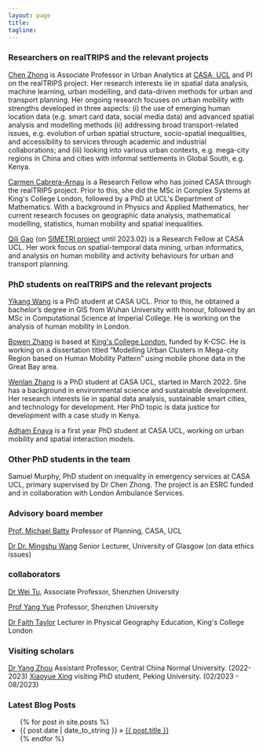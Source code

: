 ```yaml
---
layout: page
title: 
tagline:
---
```




### Researchers on realTRIPS and the relevant projects

[Chen Zhong](https://imzhongchen.wordpress.com/aboutme/) is Associate Professor in Urban Analytics at [CASA, UCL](https://www.ucl.ac.uk/bartlett/casa) and PI on the realTRIPS project. Her research interests lie in spatial data analysis, machine learning, urban modelling, and data-driven methods for urban and transport planning. Her ongoing research focuses on urban mobility with strengths developed in three aspects: (i) the use of emerging human location data (e.g. smart card data, social media data) and advanced spatial analysis and modelling methods (ii) addressing broad transport-related issues, e.g. evolution of urban spatial structure, socio-spatial inequalities, and accessibility to services through academic and industrial collaborations; and (iii) looking into various urban contexts, e.g. mega-city regions in China and cities with informal settlements in Global South, e.g. Kenya.

[Carmen Cabrera-Arnau](https://www.ucl.ac.uk/~ucahcca/) is a Research Fellow who has joined CASA through the realTRIPS project. Prior to this, she did the MSc in Complex Systems at King's College London, followed by a PhD at UCL's Department of Mathematics. With a background in Physics and Applied Mathematics, her current research focuses on geographic data analysis, mathematical modelling, statistics, human mobility and spatial inequalities. 

[Qili Gao](https://www.gaoqili.cn/) (on [SIMETRI project](https://simetri.uk/about-the-project) until 2023.02) is a Research Fellow at CASA UCL. Her work focus on spatial-temporal data mining, urban informatics, and analysis on human mobility and activity behaviours for urban and transport planning. 


### PhD students on realTRIPS and the relevant projects

[Yikang Wang](https://yikang.site/) is a PhD student at CASA UCL. Prior to this, he obtained a bachelor’s degree in GIS from Wuhan University with honour, followed by an MSc in Computational Science at Imperial College. He is working on the analysis of human mobility in London.

[Bowen Zhang](https://bowenzhang.org/) is based at [King's College London](https://www.kcl.ac.uk/geography), funded by K-CSC. He is working on a dissertation titled “Modelling Urban Clusters in Mega-city Region based on Human Mobility Pattern” using mobile phone data in the Great Bay area. 

[Wenlan Zhang](https://www.ucl.ac.uk/bartlett/casa/wenlan-zhang) is a PhD student at CASA UCL, started in March 2022. She has a background in environmental science and sustainable development. Her research interests lie in spatial data analysis, sustainable smart cities, and technology for development. Her PhD topic is data justice for development with a case study in Kenya. 

[Adham Enaya]() is a first year PhD student at CASA UCL, working on urban mobility and spatial interaction models.

### Other PhD students in the team
Samuel Murphy, PhD student on inequality in emergency services at CASA UCL, primary supervised by Dr Chen Zhong. The project is an ESRC funded and in collaboration with London Ambulance Services.
 

### Advisory board member 
[Prof. Michael Batty](http://www.complexcity.info/) Professor of Planning, CASA, UCL

[Dr Dr. Mingshu Wang](https://mingshuwang.org/) Senior Lecturer, University of Glasgow (on data ethics issues)

### collaborators
[Dr Wei Tu](https://spatialsmart.github.io/), Associate Professor, Shenzhen University

[Prof Yang Yue](https://saup.szu.edu.cn/info/1092/1413.htm) Professor, Shenzhen University

[Dr Faith Taylor](https://www.kcl.ac.uk/people/faith-taylor) Lecturer in Physical Geography Education, King's College London


### Visiting scholars
[Dr Yang Zhou](http://ccnucity.ccnu.edu.cn/info/1053/6778.htm) Assistant Professor, Central China Normal University. (2022-2023)
[Xiaoyue Xing](https://scholar.google.com/citations?user=1ur-jfQAAAAJ&hl=zh-CN) visiting PhD student, Peking University. (02/2023 - 08/2023)

### Latest Blog Posts

<ul class="posts">
  {% for post in site.posts %}
    <li><span>{{ post.date | date_to_string }}</span> &raquo; <a href="{{ site.baseurl }}{{ post.url }}">{{ post.title }}</a></li>
  {% endfor %}
</ul>
